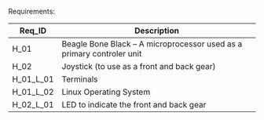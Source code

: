 Requirements:

| Req_ID           | Description                                                         |
|------------------|---------------------------------------------------------------------|
|     H_01         | Beagle Bone Black – A microprocessor used as a primary controler unit |
|     H_02         |         Joystick (to use as a front and back gear)                  |
|     H_01_L_01    |         Terminals                                                  |
|     H_01_L_02    |         Linux Operating System                                      |
|     H_02_L_01    |         LED to indicate the front and  back gear                     |
